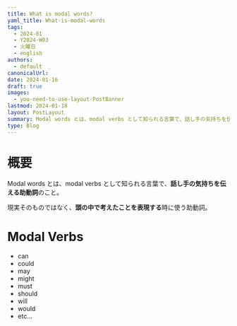 ```yaml
---
title: What is modal words?
yaml_title: What-is-modal-words
tags:
  - 2024-01
  - Y2024-W03
  - 火曜日
  - english
authors:
  - default
canonicalUrl: 
date: 2024-01-16
draft: true
images:
  - you-need-to-use-layout-PostBanner
lastmod: 2024-01-18
layout: PostLayout
summary: Modal words とは、modal verbs として知られる言葉で、話し手の気持ちを伝える助動詞のこと。
type: Blog
---
```


# 概要

Modal words とは、modal verbs として知られる言葉で、**話し手の気持ちを伝える助動詞**のこと。

現実そのものではなく、**頭の中で考えたことを表現する**時に使う助動詞。

# Modal Verbs
- can
- could
- may
- might
- must
- should
- will
- would
- etc...

